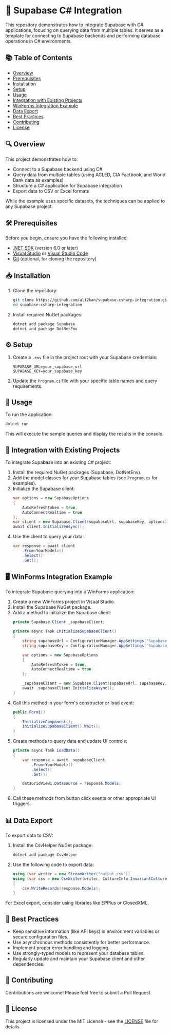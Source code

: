 # 🚀 Supabase C# Integration

This repository demonstrates how to integrate Supabase with C# applications, focusing on querying data from multiple tables. It serves as a template for connecting to Supabase backends and performing database operations in C# environments.

## 📚 Table of Contents

- [Overview](#-overview)
- [Prerequisites](#-prerequisites)
- [Installation](#-installation)
- [Setup](#%EF%B8%8F-setup)
- [Usage](#-usage)
- [Integration with Existing Projects](#-integration-with-existing-projects)
- [WinForms Integration Example](#-winforms-integration-example)
- [Data Export](#-data-export)
- [Best Practices](#-best-practices)
- [Contributing](#-contributing)
- [License](#-license)

## 🔍 Overview

This project demonstrates how to:

- Connect to a Supabase backend using C#
- Query data from multiple tables (using ACLED, CIA Factbook, and World Bank data as examples)
- Structure a C# application for Supabase integration
- Export data to CSV or Excel formats

While the example uses specific datasets, the techniques can be applied to any Supabase project.

## 🛠 Prerequisites

Before you begin, ensure you have the following installed:

- [.NET SDK](https://dotnet.microsoft.com/download) (version 6.0 or later)
- [Visual Studio](https://visualstudio.microsoft.com/) or [Visual Studio Code](https://code.visualstudio.com/)
- [Git](https://git-scm.com/downloads) (optional, for cloning the repository)

## 📥 Installation

1. Clone the repository:
   ```bash
   git clone https://github.com/ali2kan/supabase-csharp-integration.git
   cd supabase-csharp-integration
   ```

2. Install required NuGet packages:
   ```bash
   dotnet add package Supabase
   dotnet add package DotNetEnv
   ```

## ⚙️ Setup

1. Create a `.env` file in the project root with your Supabase credentials:
   ```plaintext
   SUPABASE_URL=your_supabase_url
   SUPABASE_KEY=your_supabase_key
   ```

2. Update the `Program.cs` file with your specific table names and query requirements.

## 🚀 Usage

To run the application:

```bash
dotnet run
```

This will execute the sample queries and display the results in the console.

## 🔗 Integration with Existing Projects

To integrate Supabase into an existing C# project:

1. Install the required NuGet packages (Supabase, DotNetEnv).
2. Add the model classes for your Supabase tables (see `Program.cs` for examples).
3. Initialize the Supabase client:
   ```csharp
   var options = new SupabaseOptions
   {
       AutoRefreshToken = true,
       AutoConnectRealtime = true
   };
   var client = new Supabase.Client(supabaseUrl, supabaseKey, options);
   await client.InitializeAsync();
   ```
4. Use the client to query your data:
   ```csharp
   var response = await client
       .From<YourModel>()
       .Select()
       .Get();
   ```

## 🖥 WinForms Integration Example

To integrate Supabase querying into a WinForms application:

1. Create a new WinForms project in Visual Studio.
2. Install the Supabase NuGet package.
3. Add a method to initialize the Supabase client:
   ```csharp
   private Supabase.Client _supabaseClient;

   private async Task InitializeSupabaseClient()
   {
       string supabaseUrl = ConfigurationManager.AppSettings["SupabaseUrl"];
       string supabaseKey = ConfigurationManager.AppSettings["SupabaseKey"];

       var options = new SupabaseOptions
       {
           AutoRefreshToken = true,
           AutoConnectRealtime = true
       };

       _supabaseClient = new Supabase.Client(supabaseUrl, supabaseKey, options);
       await _supabaseClient.InitializeAsync();
   }
   ```
4. Call this method in your form's constructor or load event:
   ```csharp
   public Form1()
   {
       InitializeComponent();
       InitializeSupabaseClient().Wait();
   }
   ```
5. Create methods to query data and update UI controls:
   ```csharp
   private async Task LoadData()
   {
       var response = await _supabaseClient
           .From<YourModel>()
           .Select()
           .Get();

       dataGridView1.DataSource = response.Models;
   }
   ```
6. Call these methods from button click events or other appropriate UI triggers.

## 📊 Data Export

To export data to CSV:

1. Install the CsvHelper NuGet package:
   ```bash
   dotnet add package CsvHelper
   ```
2. Use the following code to export data:
   ```csharp
   using (var writer = new StreamWriter("output.csv"))
   using (var csv = new CsvWriter(writer, CultureInfo.InvariantCulture))
   {
       csv.WriteRecords(response.Models);
   }
   ```

For Excel export, consider using libraries like EPPlus or ClosedXML.

## 🌟 Best Practices

- Keep sensitive information (like API keys) in environment variables or secure configuration files.
- Use asynchronous methods consistently for better performance.
- Implement proper error handling and logging.
- Use strongly-typed models to represent your database tables.
- Regularly update and maintain your Supabase client and other dependencies.

## 🤝 Contributing

Contributions are welcome! Please feel free to submit a Pull Request.

## 📄 License

This project is licensed under the MIT License - see the [LICENSE](LICENSE) file for details.